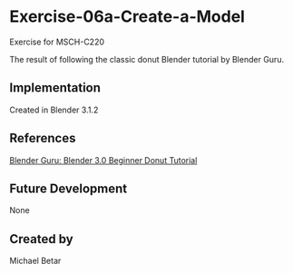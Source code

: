 # Exercise-06a-Create-a-Model

Exercise for MSCH-C220

The result of following the classic donut Blender tutorial by Blender Guru.

## Implementation
Created in Blender 3.1.2

## References
[Blender Guru: Blender 3.0 Beginner Donut Tutorial](https://www.youtube.com/watch?v=nIoXOplUvAw&list=PLjEaoINr3zgFX8ZsChQVQsuDSjEqdWMAD)

## Future Development
None

## Created by 
Michael Betar
